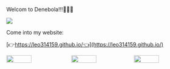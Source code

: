 Welcom to Denebola!!!🥳🥳🥳


![](https://www.star-facts.com/wp-content/uploads/2020/04/Denebola-and-Zavijava.jpg?189db0&189db0)


Come into my website:

[👉https://leo314159.github.io/👈](https://leo314159.github.io/)


<div style="display:flex">
 <img src='https://github-readme-stats.vercel.app/api?username=leo314159&show_icons=true&&theme=dark=nord' width=40% align="left" />
 <img src='https://github-readme-stats.vercel.app/api/top-langs/?username=leo314159' width=40% align="right"/>
 <img src='https://github-readme-stats.vercel.app/api/pin/?username=leo314159&repo=leo314159.github.io&&theme=highcontrast' width=40% align="left" href="https://github.com/leo314159/leo314159.github.io" />
</div>
